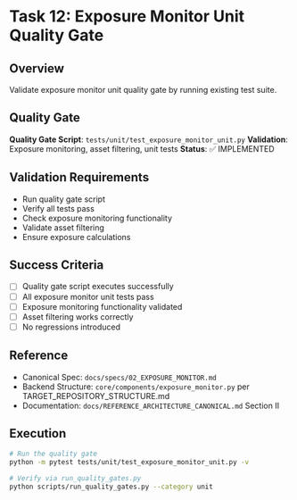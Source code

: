 # Task 12: Exposure Monitor Unit Quality Gate

## Overview
Validate exposure monitor unit quality gate by running existing test suite.

## Quality Gate
**Quality Gate Script**: `tests/unit/test_exposure_monitor_unit.py`
**Validation**: Exposure monitoring, asset filtering, unit tests
**Status**: ✅ IMPLEMENTED

## Validation Requirements
- Run quality gate script
- Verify all tests pass
- Check exposure monitoring functionality
- Validate asset filtering
- Ensure exposure calculations

## Success Criteria
- [ ] Quality gate script executes successfully
- [ ] All exposure monitor unit tests pass
- [ ] Exposure monitoring functionality validated
- [ ] Asset filtering works correctly
- [ ] No regressions introduced

## Reference
- Canonical Spec: `docs/specs/02_EXPOSURE_MONITOR.md`
- Backend Structure: `core/components/exposure_monitor.py` per TARGET_REPOSITORY_STRUCTURE.md
- Documentation: `docs/REFERENCE_ARCHITECTURE_CANONICAL.md` Section II

## Execution
```bash
# Run the quality gate
python -m pytest tests/unit/test_exposure_monitor_unit.py -v

# Verify via run_quality_gates.py
python scripts/run_quality_gates.py --category unit
```
